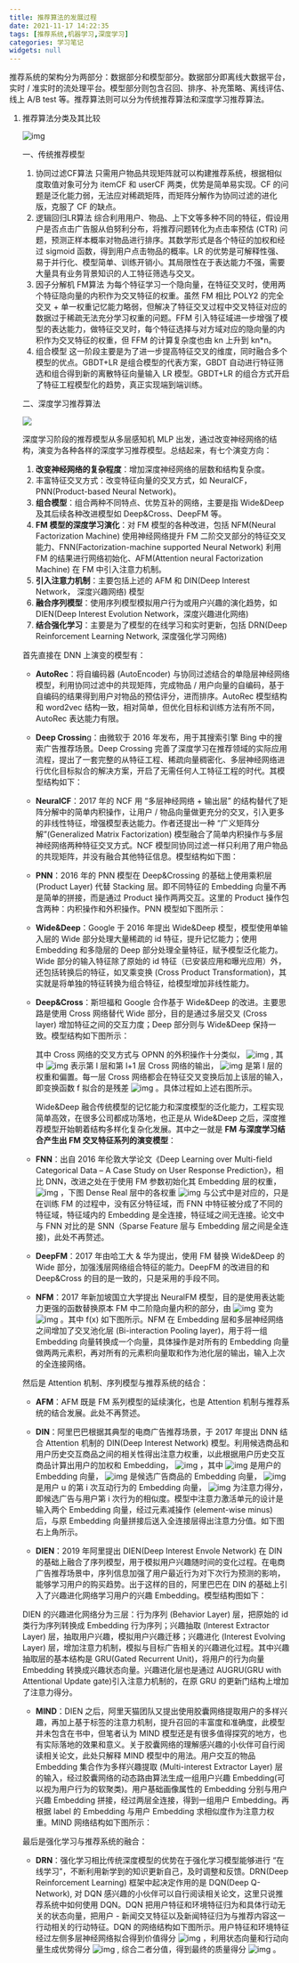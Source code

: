 ```yaml
---
title: 推荐算法的发展过程
date: 2021-11-17 14:22:35
tags: [推荐系统,机器学习,深度学习]
categories: 学习笔记
widgets: null
---
```


推荐系统的架构分为两部分：数据部分和模型部分。数据部分即离线大数据平台，实时 / 准实时的流处理平台。模型部分则包含召回、排序、补充策略、离线评估、线上 A/B test 等。推荐算法则可以分为传统推荐算法和深度学习推荐算法。

<!--more-->


1. 推荐算法分类及其比较

   ![img](https://pic3.zhimg.com/v2-3018cb8019e5dba2b2592fd244d6c916_r.jpg)

   一、传统推荐模型
   
   1. 协同过滤CF算法
      只需用户物品共现矩阵就可以构建推荐系统，根据相似度取值对象可分为 itemCF 和 userCF 两类，优势是简单易实现。CF 的问题是泛化能力弱，无法应对稀疏矩阵，而矩阵分解作为协同过滤的进化版，克服了 CF 的缺点。
   2. 逻辑回归LR算法
      综合利用用户、物品、上下文等多种不同的特征，假设用户是否点击广告服从伯努利分布，将推荐问题转化为点击率预估 (CTR) 问题，预测正样本概率对物品进行排序。其数学形式是各个特征的加权和经过 sigmoid 函数，得到用户点击物品的概率。LR 的优势是可解释性强、易于并行化、模型简单、训练开销小。其局限性在于表达能力不强，需要大量具有业务背景知识的人工特征筛选与交叉。
   3. 因子分解机 FM算法
      为每个特征学习一个隐向量，在特征交叉时，使用两个特征隐向量的内积作为交叉特征的权重。虽然 FM 相比 POLY2 的完全交叉 + 单一权重记忆能力略弱，但解决了特征交叉过程中交叉特征对应的数据过于稀疏无法充分学习权重的问题。FFM 引入特征域进一步增强了模型的表达能力，做特征交叉时，每个特征选择与对方域对应的隐向量的内积作为交叉特征的权重，但 FFM 的计算复杂度也由 kn 上升到 kn*n。
   4. 组合模型
      这一阶段主要是为了进一步提高特征交叉的维度，同时融合多个模型的优点。GBDT+LR 是组合模型的代表方案，GBDT 自动进行特征筛选和组合得到新的离散特征向量输入 LR 模型。GBDT+LR 的组合方式开启了特征工程模型化的趋势，真正实现端到端训练。

   二、深度学习推荐算法

   ![](https://i.loli.net/2021/11/18/a8LFcflVOgbPSCj.png)
   
   深度学习阶段的推荐模型从多层感知机 MLP 出发，通过改变神经网络的结构，演变为各种各样的深度学习推荐模型。总结起来，有七个演变方向：
   
   1. **改变神经网络的复杂程度**：增加深度神经网络的层数和结构复杂度。
   2. 丰富特征交叉方式：改变特征向量的交叉方式，如 NeuralCF，PNN(Product-based Neural Network)。
   3. **组合模型**：组合两种不同特点、优势互补的网络，主要是指 Wide&Deep 及其后续各种改进模型如 Deep&Cross、DeepFM 等。
   4. **FM 模型的深度学习演化**：对 FM 模型的各种改进，包括 NFM(Neural Factorization Machine) 使用神经网络提升 FM 二阶交叉部分的特征交叉能力、FNN(Factorization-machine supported Neural Network) 利用 FM 的结果进行网络初始化、AFM(Attention neural Factorization Machine) 在 FM 中引入注意力机制。
   5. **引入注意力机制**：主要包括上述的 AFM 和 DIN(Deep Interest Network， 深度兴趣网络) 模型
   6. **融合序列模型**：使用序列模型模拟用户行为或用户兴趣的演化趋势，如 DIEN(Deep Interest Evolution Network，深度兴趣进化网络)
   7. **结合强化学习**：主要是为了模型的在线学习和实时更新，包括 DRN(Deep Reinforcement Learning Network, 深度强化学习网络)

   首先直接在 DNN 上演变的模型有：

   - **AutoRec**：将自编码器 (AutoEncoder) 与协同过滤结合的单隐层神经网络模型，利用协同过滤中的共现矩阵，完成物品 / 用户向量的自编码，基于自编码的结果得到用户对物品的预估评分，进而排序。AutoRec 模型结构和 word2vec 结构一致，相对简单，但优化目标和训练方法有所不同，AutoRec 表达能力有限。

   - **Deep Crossin**g：由微软于 2016 年发布，用于其搜索引擎 Bing 中的搜索广告推荐场景。Deep Crossing 完善了深度学习在推荐领域的实际应用流程，提出了一套完整的从特征工程、稀疏向量稠密化、多层神经网络进行优化目标拟合的解决方案，开启了无需任何人工特征工程的时代。其模型结构如下：

   - **NeuralCF**：2017 年的 NCF 用 “多层神经网络 + 输出层” 的结构替代了矩阵分解中的简单内积操作，让用户 / 物品向量做更充分的交叉，引入更多的非线性特征，增强模型表达能力。作者还提出一种 “广义矩阵分解”(Generalized Matrix Factorization) 模型融合了简单内积操作与多层神经网络两种特征交叉方式。NCF 模型同协同过滤一样只利用了用户物品的共现矩阵，并没有融合其他特征信息。模型结构如下图：

   - **PNN**：2016 年的 PNN 模型在 Deep&Crossing 的基础上使用乘积层 (Product Layer) 代替 Stacking 层。即不同特征的 Embedding 向量不再是简单的拼接，而是通过 Product 操作两两交互。这里的 Product 操作包含两种：内积操作和外积操作。PNN 模型如下图所示：

   - **Wide&Deep**：Google 于 2016 年提出 Wide&Deep 模型，模型使用单输入层的 Wide 部分处理大量稀疏的 id 特征，提升记忆能力；使用 Embedding 和多隐层的 Deep 部分处理全量特征，赋予模型泛化能力。Wide 部分的输入特征除了原始的 id 特征（已安装应用和曝光应用）外，还包括转换后的特征，如叉乘变换 (Cross Product Transformation)，其实就是将单独的特征转换为组合特征，给模型增加非线性能力。

   - **Deep&Cross**：斯坦福和 Google 合作基于 Wide&Deep 的改进。主要思路是使用 Cross 网络替代 Wide 部分，目的是通过多层交叉 (Cross layer) 增加特征之间的交互力度；Deep 部分则与 Wide&Deep 保持一致。模型结构如下图所示：

     其中 Cross 网络的交叉方式与 OPNN 的外积操作十分类似， ![img](https://www.zhihu.com/equation?tex=x_%7Bl%2B1%7D+%3D+x_0+x_l%5ET+w_l+%2B+b_l+%2B+x_l+%3D+f+%28x_l+%2C+w_l+%2C+b_l+%29+%2B+x_l) , 其中 ![img](https://www.zhihu.com/equation?tex=x_l%2C+x_%7Bl%2B1%7D) 表示第 l 层和第 l+1 层 Cross 网络的输出， ![img](https://www.zhihu.com/equation?tex=w_l%2C+b_l) 是第 l 层的权重和偏置。每一层 Cross 网络都会在特征交叉变换后加上该层的输入，即变换函数 f 拟合的是残差 ![img](https://www.zhihu.com/equation?tex=x_%7Bl%2B1%7D-x_l) 。具体过程如上述右图所示。

     Wide&Deep 融合传统模型的记忆能力和深度模型的泛化能力，工程实现简单高效，在很多公司都成功落地，也正是从 Wide&Deep 之后，深度推荐模型开始朝着结构多样化复杂化发展。其中之一就是 **FM 与深度学习结合产生出 FM 交叉特征系列的演变模型**：

   - **FNN**：出自 2016 年伦敦大学论文《Deep Learning over Multi-field Categorical Data – A Case Study on User Response Prediction》，相比 DNN，改进之处在于使用 FM 参数初始化其 Embedding 层的权重，![img](https://www.zhihu.com/equation?tex=y_%7BFM%7D%28x%29+%3D+sigmoid%28w_0+%2B+%5Csum_%7Bi%3D1%7D%5EN+w_i+x_i+%2B+%5Csum_%7Bi%3D1%7D%5EN+%5Csum_%7Bj%3Di%2B1%7D%5EN+%3CV_i%2C+V_j%3Ex_i+x_j%29) ，下图 Dense Real 层中的各权重 ![img](https://www.zhihu.com/equation?tex=w_0%2C+w_i%2Cv_i%2C+w_j%2C+v_j) 与公式中是对应的，只是在训练 FM 的过程中，没有区分特征域，而 FNN 中特征被分成了不同的特征域，特征域内的 Embedding 是全连接，特征域之间无连接。论文中与 FNN 对比的是 SNN（Sparse Feature 层与 Embedding 层之间是全连接)，此处不再赘述。

   - **DeepFM**：2017 年由哈工大 & 华为提出，使用 FM 替换 Wide&Deep 的 Wide 部分，加强浅层网络组合特征的能力。DeepFM 的改进目的和 Deep&Cross 的目的是一致的，只是采用的手段不同。

   - **NFM**：2017 年新加坡国立大学提出 NeuralFM 模型，目的是使用表达能力更强的函数替换原本 FM 中二阶隐向量内积的部分，由 ![img](https://www.zhihu.com/equation?tex=%5Chat+y_%7BFM%7D%28x%29+%3Dw_0+%2B+%5Csum_%7Bi%3D1%7D%5EN+w_i+x_i+%2B+%5Csum_%7Bi%3D1%7D%5EN+%5Csum_%7Bj%3Di%2B1%7D%5EN+%3CV_i%2C+V_j%3Ex_i+x_j) 变为 ![img](https://www.zhihu.com/equation?tex=%5Chat+y_%7BNFM%7D%28x%29+%3D+w_0+%2B+%5Csum_%7Bi%3D1%7D%5EN+w_i+x_i+%2B+f%28x%29) 。其中 f(x) 如下图所示。NFM 在 Embedding 层和多层神经网络之间增加了交叉池化层 (Bi-interaction Pooling layer)，用于将一组 Embedding 向量转换成一个向量，具体操作是对所有的 Embedding 向量做两两元素积，再对所有的元素积向量取和作为池化层的输出，输入上次的全连接网络。

     
   
   然后是 Attention 机制、序列模型与推荐系统的结合：
   
   - **AFM**：AFM 既是 FM 系列模型的延续演化，也是 Attention 机制与推荐系统的结合发展。此处不再赘述。
   - **DIN**：阿里巴巴根据其典型的电商广告推荐场景，于 2017 年提出 DNN 结合 Attention 机制的 DIN(Deep Interest Network) 模型。利用候选商品和用户历史交互商品之间的相关性得出注意力权重，以此根据用户历史交互商品计算出用户的加权和 Embedding， ![img](https://www.zhihu.com/equation?tex=V_u+%3D+f(V_a)+%3D+\sum_{i%3D1}^N+w_i+V_i+%3D+\sum_{i%3D1}^N+g(V_i%2C+V_a)+V_i) ，其中 ![img](https://www.zhihu.com/equation?tex=V_u) 是用户的 Embedding 向量， ![img](https://www.zhihu.com/equation?tex=V_a) 是候选广告商品的 Embedding 向量， ![img](https://www.zhihu.com/equation?tex=V_i) 是用户 u 的第 i 次互动行为的 Embedding 向量， ![img](https://www.zhihu.com/equation?tex=g%28V_i%2C+V_a%29) 为注意力得分，即候选广告与用户第 i 次行为的相似度。模型中注意力激活单元的设计是输入两个 Embedding 向量，经过元素减操作 (element-wise minus) 后，与原 Embedding 向量拼接后送入全连接层得出注意力分值。如下图右上角所示。

   - **DIEN**：2019 年阿里提出 DIEN(Deep Interest Envole Network) 在 DIN 的基础上融合了序列模型，用于模拟用户兴趣随时间的变化过程。在电商广告推荐场景中，序列信息加强了用户最近行为对下次行为预测的影响，能够学习用户的购买趋势。出于这样的目的，阿里巴巴在 DIN 的基础上引入了兴趣进化网络学习用户的兴趣 Embedding。模型结构图如下：

   DIEN 的兴趣进化网络分为三层：行为序列 (Behavior Layer) 层，把原始的 id 类行为序列转换成 Embedding 行为序列；兴趣抽取 (Interest Extractor Layer) 层，抽取用户兴趣，模拟用户兴趣迁移；兴趣进化 (Interest Evolving Layer) 层，增加注意力机制，模拟与目标广告相关的兴趣进化过程。其中兴趣抽取层的基本结构是 GRU(Gated Recurrent Unit)，将用户的行为向量 Embedding 转换成兴趣状态向量。兴趣进化层也是通过 AUGRU(GRU with Attentional Update gate)引入注意力机制的，在原 GRU 的更新门结构上增加了注意力得分。

   - **MIND**：DIEN 之后，阿里天猫团队又提出使用胶囊网络提取用户的多样兴趣，再加上基于标签的注意力机制，提升召回的丰富度和准确度，此模型并未包含在书中，但笔者认为 MIND 模型还是有很多值得探究的地方，也有实际落地的效果和意义。关于胶囊网络的理解感兴趣的小伙伴可自行阅读相关论文，此处只解释 MIND 模型中的用法。用户交互的物品 Embedding 集合作为多样兴趣提取 (Multi-interest Extractor Layer) 层的输入，经过胶囊网络的动态路由算法生成一组用户兴趣 Embedding(可以视为用户行为的软聚类)。用户基础画像属性的 Embedding 分别与用户兴趣 Embedding 拼接，经过两层全连接，得到一组用户 Embedding。再根据 label 的 Embedding 与用户 Embedding 求相似度作为注意力权重。MIND 网络结构如下图所示：
   
   最后是强化学习与推荐系统的融合：
   
     - **DRN**：强化学习相比传统深度模型的优势在于强化学习模型能够进行 “在线学习”，不断利用新学到的知识更新自己，及时调整和反馈。DRN(Deep Reinforcement Learning) 框架中起决定作用的是 DQN(Deep Q-Network), 对 DQN 感兴趣的小伙伴可以自行阅读相关论文，这里只说推荐系统中如何使用 DQN。DQN 把用户特征和环境特征归为和具体行动无关的状态向量，把用户 - 新闻交叉特征以及新闻特征归为与推荐内容这一行动相关的行动特征。DQN 的网络结构如下图所示。用户特征和环境特征经过左侧多层神经网络拟合得到价值得分 ![img](https://www.zhihu.com/equation?tex=V%28s%29) ，利用状态向量和行动向量生成优势得分 ![img](https://www.zhihu.com/equation?tex=A%28s%2Ca%29) , 综合二者分值，得到最终的质量得分 ![img](https://www.zhihu.com/equation?tex=Q%28s%2Ca%29) 。



